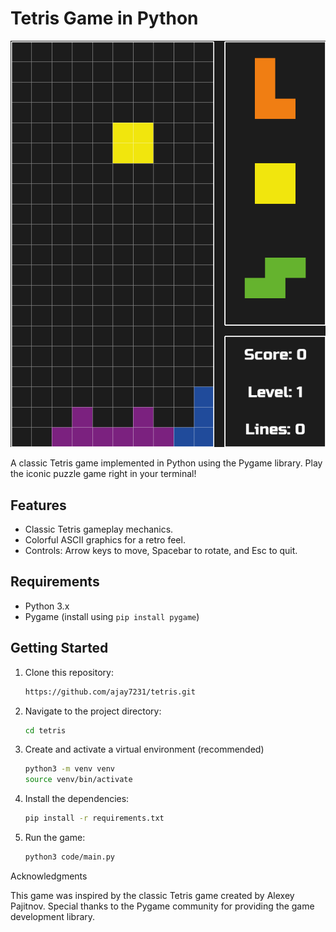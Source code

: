 # Tetris Game in Python

![Tetris Preview](./screenshots/tetris.png)

A classic Tetris game implemented in Python using the Pygame library. Play the iconic puzzle game right in your terminal!

## Features

- Classic Tetris gameplay mechanics.
- Colorful ASCII graphics for a retro feel.
- Controls: Arrow keys to move, Spacebar to rotate, and Esc to quit.

## Requirements

- Python 3.x
- Pygame (install using `pip install pygame`)

## Getting Started

1. Clone this repository:

   ```bash
   https://github.com/ajay7231/tetris.git
   ```

2. Navigate to the project directory:

   ```bash
   cd tetris
   ```

3. Create and activate a virtual environment (recommended)

   ```bash
   python3 -m venv venv
   source venv/bin/activate
   ```

4. Install the dependencies:

   ```bash
   pip install -r requirements.txt
   ```

5. Run the game:

   ```bash
   python3 code/main.py
   ```

Acknowledgments

This game was inspired by the classic Tetris game created by Alexey Pajitnov.
Special thanks to the Pygame community for providing the game development library.
